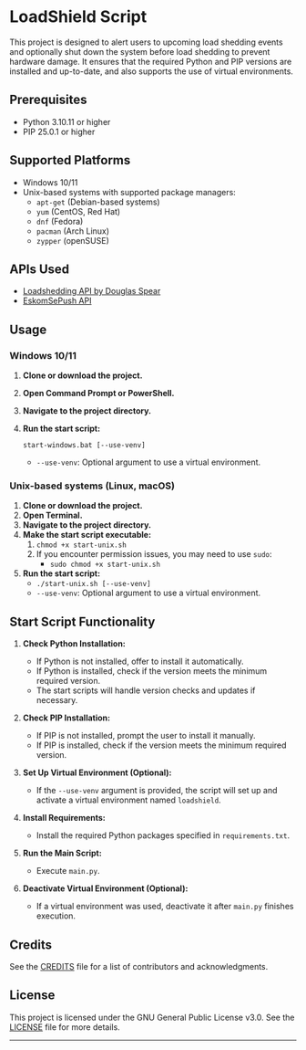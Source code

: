 # LoadShield Script

This project is designed to alert users to upcoming load shedding events and optionally shut down the system before load shedding to prevent hardware damage. It ensures that the required Python and PIP versions are installed and up-to-date, and also supports the use of virtual environments.

## Prerequisites

- Python 3.10.11 or higher
- PIP 25.0.1 or higher

## Supported Platforms

- Windows 10/11
- Unix-based systems with supported package managers:
  - `apt-get` (Debian-based systems)
  - `yum` (CentOS, Red Hat)
  - `dnf` (Fedora)
  - `pacman` (Arch Linux)
  - `zypper` (openSUSE)

## APIs Used

- [Loadshedding API by Douglas Spear](https://loadshedding.apis.thespear.dev)
- [EskomSePush API](https://eskomsepush.gumroad.com/l/api)

## Usage

### Windows 10/11

1. **Clone or download the project.**
2. **Open Command Prompt or PowerShell.**
3. **Navigate to the project directory.**
4. **Run the start script:**

   `start-windows.bat [--use-venv]`

   - `--use-venv`: Optional argument to use a virtual environment.

### Unix-based systems (Linux, macOS)

1. **Clone or download the project.**
2. **Open Terminal.**
3. **Navigate to the project directory.**
4. **Make the start script executable:**
   1. `chmod +x start-unix.sh`
   2. If you encounter permission issues, you may need to use `sudo`:
      - `sudo chmod +x start-unix.sh`
5. **Run the start script:**
   - `./start-unix.sh [--use-venv]`
   - `--use-venv`: Optional argument to use a virtual environment.

## Start Script Functionality

1. **Check Python Installation:**
   - If Python is not installed, offer to install it automatically.
   - If Python is installed, check if the version meets the minimum required version.
   - The start scripts will handle version checks and updates if necessary.

2. **Check PIP Installation:**
   - If PIP is not installed, prompt the user to install it manually.
   - If PIP is installed, check if the version meets the minimum required version.

3. **Set Up Virtual Environment (Optional):**
   - If the `--use-venv` argument is provided, the script will set up and activate a virtual environment named `loadshield`.

4. **Install Requirements:**
   - Install the required Python packages specified in `requirements.txt`.

5. **Run the Main Script:**
   - Execute `main.py`.

6. **Deactivate Virtual Environment (Optional):**
   - If a virtual environment was used, deactivate it after `main.py` finishes execution.

## Credits

See the [CREDITS](CREDITS.md) file for a list of contributors and acknowledgments.

## License

This project is licensed under the GNU General Public License v3.0. See the [LICENSE](LICENSE.md) file for more details.

****